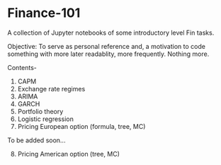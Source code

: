 # Finance-101
A collection of Jupyter notebooks of some introductory level Fin tasks.

Objective: To serve as personal reference and, a motivation to code something with more later readablity, more frequently. Nothing more.

Contents-
1. CAPM
2. Exchange rate regimes
3. ARIMA
4. GARCH 
5. Portfolio theory
6. Logistic regression
7. Pricing European option (formula, tree, MC)

To be added soon...


8. Pricing American option (tree, MC)



